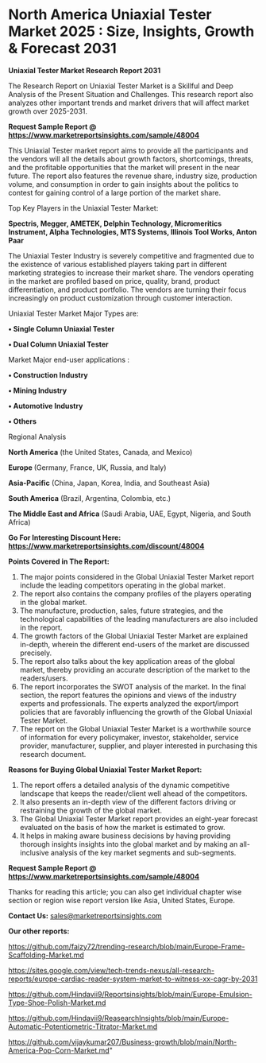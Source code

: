 # North America Uniaxial Tester Market 2025 : Size, Insights, Growth & Forecast 2031

<strong>Uniaxial Tester Market Research Report 2031</strong>

The Research Report on Uniaxial Tester Market is a Skillful and Deep Analysis of the Present Situation and Challenges. This research report also analyzes other important trends and market drivers that will affect market growth over 2025-2031.

<strong>Request Sample Report @ <a href=https://www.marketreportsinsights.com/sample/48004>https://www.marketreportsinsights.com/sample/48004</a></strong>

This Uniaxial Tester market report aims to provide all the participants and the vendors will all the details about growth factors, shortcomings, threats, and the profitable opportunities that the market will present in the near future. The report also features the revenue share, industry size, production volume, and consumption in order to gain insights about the politics to contest for gaining control of a large portion of the market share.

Top Key Players in the Uniaxial Tester Market:

<strong>Spectris, Megger, AMETEK, Delphin Technology, Micromeritics Instrument, Alpha Technologies, MTS Systems, Illinois Tool Works, Anton Paar</strong>

The Uniaxial Tester Industry is severely competitive and fragmented due to the existence of various established players taking part in different marketing strategies to increase their market share. The vendors operating in the market are profiled based on price, quality, brand, product differentiation, and product portfolio. The vendors are turning their focus increasingly on product customization through customer interaction.

Uniaxial Tester Market Major Types are:

<strong>•  Single Column Uniaxial Tester

•  Dual Column Uniaxial Tester</strong>

Market Major end-user applications :

<strong>•  Construction Industry

•  Mining Industry

•  Automotive Industry

•  Others</strong>

Regional Analysis

</u><strong><b>North America</b></strong> (the United States, Canada, and Mexico)

<strong><b>Europe </b></strong>(Germany, France, UK, Russia, and Italy)

<strong><b>Asia-Pacific</b></strong> (China, Japan, Korea, India, and Southeast Asia)

<strong><b>South America</b></strong> (Brazil, Argentina, Colombia, etc.)

<strong><b>The Middle East and Africa</b></strong> (Saudi Arabia, UAE, Egypt, Nigeria, and South Africa)

<strong>Go For Interesting Discount Here: <a href=https://www.marketreportsinsights.com/discount/48004>https://www.marketreportsinsights.com/discount/48004</a></strong>

<strong>Points Covered in The Report:</strong>
<ol>
  <li>The major points considered in the Global Uniaxial Tester Market report include the leading competitors operating in the global market.</li>
  <li>The report also contains the company profiles of the players operating in the global market.</li>
  <li>The manufacture, production, sales, future strategies, and the technological capabilities of the leading manufacturers are also included in the report.</li>
  <li>The growth factors of the Global Uniaxial Tester Market are explained in-depth, wherein the different end-users of the market are discussed precisely.</li>
  <li>The report also talks about the key application areas of the global market, thereby providing an accurate description of the market to the readers/users.</li>
  <li>The report incorporates the SWOT analysis of the market. In the final section, the report features the opinions and views of the industry experts and professionals. The experts analyzed the export/import policies that are favorably influencing the growth of the Global Uniaxial Tester Market.</li>
  <li>The report on the Global Uniaxial Tester Market is a worthwhile source of information for every policymaker, investor, stakeholder, service provider, manufacturer, supplier, and player interested in purchasing this research document.</li>
</ol>
<strong>Reasons for Buying Global Uniaxial Tester Market Report:</strong>

<ol>
  <li>The report offers a detailed analysis of the dynamic competitive landscape that keeps the reader/client well ahead of the competitors.</li>
  <li>It also presents an in-depth view of the different factors driving or restraining the growth of the global market.</li>
  <li>The Global Uniaxial Tester Market report provides an eight-year forecast evaluated on the basis of how the market is estimated to grow.</li>
  <li>It helps in making aware business decisions by having providing thorough insights insights into the global market and by making an all-inclusive analysis of the key market segments and sub-segments.</li>
</ol>
<strong>Request Sample Report @ <a href=https://www.marketreportsinsights.com/sample/48004>https://www.marketreportsinsights.com/sample/48004</a></strong>


Thanks for reading this article; you can also get individual chapter wise section or region wise report version like Asia, United States, Europe.

<strong>Contact Us:</strong>
sales@marketreportsinsights.com

<strong>Our other reports:</strong>

<a href=https://github.com/faizy72/trending-research/blob/main/Europe-Frame-Scaffolding-Market.md>https://github.com/faizy72/trending-research/blob/main/Europe-Frame-Scaffolding-Market.md</a>

<a href=https://sites.google.com/view/tech-trends-nexus/all-research-reports/europe-cardiac-reader-system-market-to-witness-xx-cagr-by-2031>https://sites.google.com/view/tech-trends-nexus/all-research-reports/europe-cardiac-reader-system-market-to-witness-xx-cagr-by-2031</a>

<a href=https://github.com/Hindavii9/Reportsinsights/blob/main/Europe-Emulsion-Type-Shoe-Polish-Market.md>https://github.com/Hindavii9/Reportsinsights/blob/main/Europe-Emulsion-Type-Shoe-Polish-Market.md</a>

<a href=https://github.com/Hindavii9/ReasearchInsights/blob/main/Europe-Automatic-Potentiometric-Titrator-Market.md>https://github.com/Hindavii9/ReasearchInsights/blob/main/Europe-Automatic-Potentiometric-Titrator-Market.md</a>

<a href=https://github.com/vijaykumar207/Business-growth/blob/main/North-America-Pop-Corn-Market.md>https://github.com/vijaykumar207/Business-growth/blob/main/North-America-Pop-Corn-Market.md</a>"
